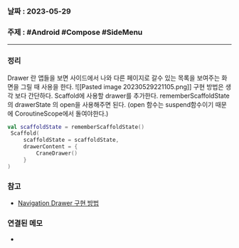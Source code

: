 ### 날짜 : 2023-05-29
### 주제 : #Android #Compose #SideMenu
----
### 정리
Drawer 란 앱들을 보면 사이드에서 나와 다른 페이지로 갈수 있는 목록을 보여주는 화면을 그릴 때 사용을 한다.
![[Pasted image 20230529221105.png]]
구현 방법은 생각 보다 간단하다.
Scaffold에 사용할 drawer를 추가한다.
rememberScaffoldState의 drawerState 의 open을 사용해주면 된다. (open 함수는 suspend함수이기 때문에 CoroutineScope에서 돌여야한다.)
```Kotlin
val scaffoldState = rememberScaffoldState()
 Scaffold(        
	 scaffoldState = scaffoldState,
	 drawerContent = {       
		 CraneDrawer()        
	 }   
)
```

### 참고
- [Navigation Drawer 구현 방법](https://developer88.tistory.com/entry/Navigation-Drawer-%EA%B5%AC%ED%98%84%EB%B0%A9%EB%B2%95-Jetpack-Compose)

### 연결된 메모
- 